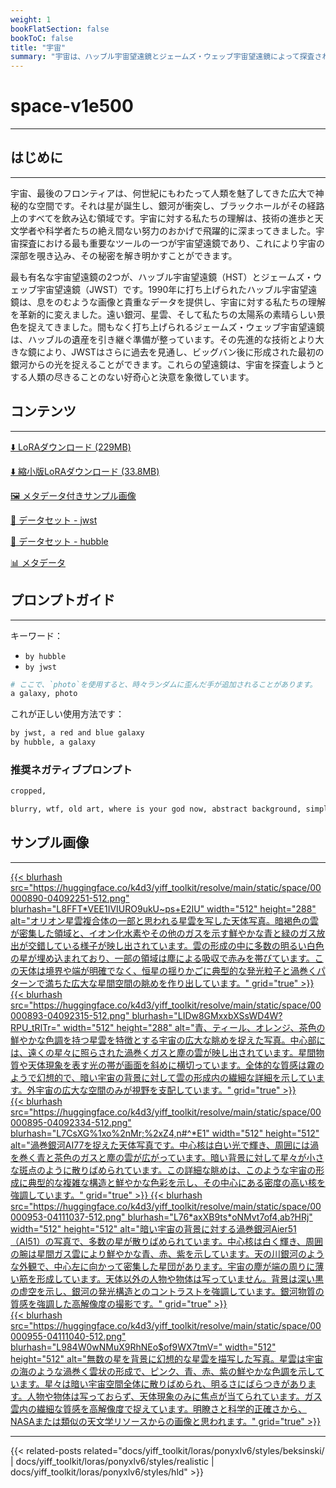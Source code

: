 ```yaml
---
weight: 1
bookFlatSection: false
bookToC: false
title: "宇宙"
summary: "宇宙は、ハッブル宇宙望遠鏡とジェームズ・ウェッブ宇宙望遠鏡によって探査される広大で神秘的な空間です。"
---
```


<!--markdownlint-disable MD025 MD033 -->

# space-v1e500

---

## はじめに

---

宇宙、最後のフロンティアは、何世紀にもわたって人類を魅了してきた広大で神秘的な空間です。それは星が誕生し、銀河が衝突し、ブラックホールがその経路上のすべてを飲み込む領域です。宇宙に対する私たちの理解は、技術の進歩と天文学者や科学者たちの絶え間ない努力のおかげで飛躍的に深まってきました。宇宙探査における最も重要なツールの一つが宇宙望遠鏡であり、これにより宇宙の深部を覗き込み、その秘密を解き明かすことができます。

最も有名な宇宙望遠鏡の2つが、ハッブル宇宙望遠鏡（HST）とジェームズ・ウェッブ宇宙望遠鏡（JWST）です。1990年に打ち上げられたハッブル宇宙望遠鏡は、息をのむような画像と貴重なデータを提供し、宇宙に対する私たちの理解を革新的に変えました。遠い銀河、星雲、そして私たちの太陽系の素晴らしい景色を捉えてきました。間もなく打ち上げられるジェームズ・ウェッブ宇宙望遠鏡は、ハッブルの遺産を引き継ぐ準備が整っています。その先進的な技術とより大きな鏡により、JWSTはさらに過去を見通し、ビッグバン後に形成された最初の銀河からの光を捉えることができます。これらの望遠鏡は、宇宙を探査しようとする人類の尽きることのない好奇心と決意を象徴しています。

## コンテンツ

---

[⬇️ LoRAダウンロード (229MB)](https://huggingface.co/k4d3/yiff_toolkit/resolve/main/ponyxl_loras/space-v1e500.safetensors?download=true)

[⬇️ 縮小版LoRAダウンロード (33.8MB)](https://huggingface.co/k4d3/yiff_toolkit/resolve/main/ponyxl_loras_shrunk_2/space-v1e500_frockpt1_th-3.55.safetensors?download=true)

[🖼️ メタデータ付きサンプル画像](https://huggingface.co/k4d3/yiff_toolkit/tree/main/static/{})

[📐 データセット - jwst](https://huggingface.co/datasets/k4d3/furry/tree/main/by_jwst)

[📐 データセット - hubble](https://huggingface.co/datasets/k4d3/furry/tree/main/by_hubble)

[📊 メタデータ](https://huggingface.co/k4d3/yiff_toolkit/raw/main/ponyxl_loras/space-v1e500.json)

## プロンプトガイド

---

キーワード：

- `by hubble`
- `by jwst`

```r
# ここで、`photo`を使用すると、時々ランダムに歪んだ手が追加されることがあります。
a galaxy, photo
```

これが正しい使用方法です：

```r
by jwst, a red and blue galaxy
by hubble, a galaxy
```

### 推奨ネガティブプロンプト

```md
cropped,

blurry, wtf, old art, where is your god now, abstract background, simple background, cropped
```

## サンプル画像

---

<div class="image-grid">
  <div class="image-grid-container">
    <a href="https://huggingface.co/k4d3/yiff_toolkit/resolve/main/static/space/00000890-04092251.png">
      {{< blurhash
        src="https://huggingface.co/k4d3/yiff_toolkit/resolve/main/static/space/00000890-04092251-512.png"
        blurhash="L8FFT*VEE1IVIURO9ukU~ps+E2IU"
        width="512"
        height="288"
        alt="オリオン星雲複合体の一部と思われる星雲を写した天体写真。暗褐色の雲が密集した領域と、イオン化水素やその他のガスを示す鮮やかな青と緑のガス放出が交錯している様子が映し出されています。雲の形成の中に多数の明るい白色の星が埋め込まれており、一部の領域は塵による吸収で赤みを帯びています。この天体は境界や端が明確でなく、恒星の揺りかごに典型的な発光粒子と渦巻くパターンで満ちた広大な星間空間の眺めを作り出しています。"
        grid="true"
      >}}
    </a>
    <a href="https://huggingface.co/k4d3/yiff_toolkit/resolve/main/static/space/00000893-04092315.png">
      {{< blurhash
        src="https://huggingface.co/k4d3/yiff_toolkit/resolve/main/static/space/00000893-04092315-512.png"
        blurhash="LIDw8GMxxbXSsWD4W?RPU_tRlTr="
        width="512"
        height="288"
        alt="青、ティール、オレンジ、茶色の鮮やかな色調を持つ星雲を特徴とする宇宙の広大な眺めを捉えた写真。中心部には、遠くの星々に照らされた渦巻くガスと塵の雲が映し出されています。星間物質や天体現象を表す光の帯が画面を斜めに横切っています。全体的な質感は霧のようで幻想的で、暗い宇宙の背景に対して雲の形成内の繊細な詳細を示しています。外宇宙の広大な空間のみが視野を支配しています。"
        grid="true"
      >}}
    </a>
  </div>
</div>

<div class="image-grid">
  <div class="image-grid-container">
    <a href="https://huggingface.co/k4d3/yiff_toolkit/resolve/main/static/space/00000895-04092334.png">
      {{< blurhash
        src="https://huggingface.co/k4d3/yiff_toolkit/resolve/main/static/space/00000895-04092334-512.png"
        blurhash="L7CsXG%1xo%2nMr;%2xZ4,n#^*E1"
        width="512"
        height="512"
        alt="渦巻銀河AI77を捉えた天体写真です。中心核は白い光で輝き、周囲には渦を巻く青と茶色のガスと塵の雲が広がっています。暗い背景に対して星々が小さな斑点のように散りばめられています。この詳細な眺めは、このような宇宙の形成に典型的な複雑な構造と鮮やかな色彩を示し、その中心にある密度の高い核を強調しています。"
        grid="true"
      >}}
    </a>
    <a href="https://huggingface.co/k4d3/yiff_toolkit/resolve/main/static/space/00000953-04111037.png">
      {{< blurhash
        src="https://huggingface.co/k4d3/yiff_toolkit/resolve/main/static/space/00000953-04111037-512.png"
        blurhash="L76*axXB9ts*oNMvt7of4,ab?HRj"
        width="512"
        height="512"
        alt="暗い宇宙の背景に対する渦巻銀河Aier51（AI51）の写真で、多数の星が散りばめられています。中心核は白く輝き、周囲の腕は星間ガス雲により鮮やかな青、赤、紫を示しています。天の川銀河のような外観で、中心左に向かって密集した星団があります。宇宙の塵が端の周りに薄い筋を形成しています。天体以外の人物や物体は写っていません。背景は深い黒の虚空を示し、銀河の発光構造とのコントラストを強調しています。銀河物質の質感を強調した高解像度の撮影です。"
        grid="true"
      >}}
    </a>
  </div>
</div>

<div class="image-grid">
  <div class="image-grid-container">
    <a href="https://huggingface.co/k4d3/yiff_toolkit/resolve/main/static/space/00000955-04111040.png">
      {{< blurhash
        src="https://huggingface.co/k4d3/yiff_toolkit/resolve/main/static/space/00000955-04111040-512.png"
        blurhash="L984W0wNMuX9RhNEo$of9WX7tmV="
        width="512"
        height="512"
        alt="無数の星を背景に幻想的な星雲を描写した写真。星雲は宇宙の海のような渦巻く雲状の形成で、ピンク、青、赤、紫の鮮やかな色調を示しています。星々は暗い宇宙空間全体に散りばめられ、明るさにばらつきがあります。人物や物体は写っておらず、天体現象のみに焦点が当てられています。ガス雲内の繊細な質感を高解像度で捉えています。明瞭さと科学的正確さから、NASAまたは類似の天文学リソースからの画像と思われます。"
        grid="true"
      >}}
    </a>
  </div>
</div>

---

{{< related-posts related="docs/yiff_toolkit/loras/ponyxlv6/styles/beksinski/ | docs/yiff_toolkit/loras/ponyxlv6/styles/realistic | docs/yiff_toolkit/loras/ponyxlv6/styles/hld" >}}
